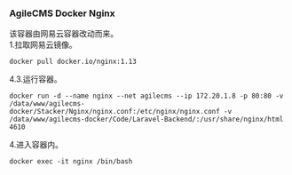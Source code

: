 ### AgileCMS Docker Nginx
该容器由网易云容器改动而来。  
1.拉取网易云镜像。  
```
docker pull docker.io/nginx:1.13  
```
4.3.运行容器。   
```
docker run -d --name nginx --net agilecms --ip 172.20.1.8 -p 80:80 -v /data/www/agilecms-docker/Stacker/Nginx/nginx.conf:/etc/nginx/nginx.conf -v /data/www/agilecms-docker/Code/Laravel-Backend/:/usr/share/nginx/html 4610  
```
4.进入容器内。  
```
docker exec -it nginx /bin/bash
```